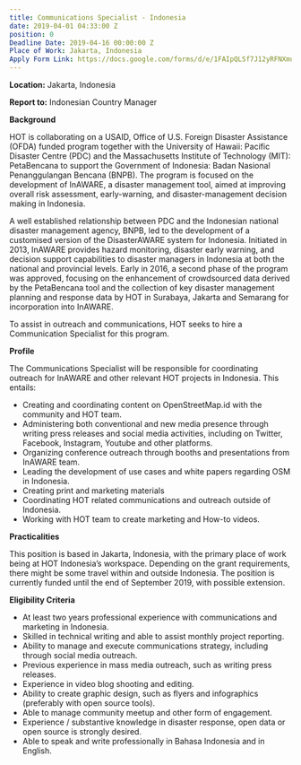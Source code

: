 ```yaml
---
title: Communications Specialist - Indonesia
date: 2019-04-01 04:33:00 Z
position: 0
Deadline Date: 2019-04-16 00:00:00 Z
Place of Work: Jakarta, Indonesia
Apply Form Link: https://docs.google.com/forms/d/e/1FAIpQLSf7J12yRFNXmuvxkdxXdrCd2cJGwhrpCj9NeX5-P03ZldaX9g/viewform
---
```


**Location:** Jakarta, Indonesia

**Report to:** Indonesian Country Manager



**Background**

HOT is collaborating on a USAID, Office of U.S. Foreign Disaster Assistance (OFDA) funded program together with the University of Hawaii: Pacific Disaster Centre (PDC) and the Massachusetts Institute of Technology (MIT): PetaBencana to support the Government of Indonesia: Badan Nasional Penanggulangan Bencana (BNPB). The program is focused on the development of InAWARE, a disaster management tool, aimed at improving overall risk assessment, early-warning, and disaster-management decision making in Indonesia.

A well established relationship between PDC and the Indonesian national disaster management agency, BNPB, led to the development of a customised version of the DisasterAWARE system for Indonesia. Initiated in 2013, InAWARE provides hazard monitoring, disaster early warning, and decision support capabilities to disaster managers in Indonesia at both the national and provincial levels. Early in 2016, a second phase of the program was approved, focusing on the enhancement of crowdsourced data derived by the PetaBencana tool and the collection of key disaster management planning and response data by HOT in Surabaya, Jakarta and Semarang for incorporation into InAWARE.

To assist in outreach and communications, HOT seeks to hire a Communication Specialist for this program. 

**Profile**

The Communications Specialist will be responsible for coordinating outreach for InAWARE and other relevant HOT projects in Indonesia. This entails:
* Creating and coordinating content on OpenStreetMap.id with the community and HOT team.
* Administering both conventional and new media presence through writing press releases and social media activities, including on Twitter, Facebook, Instagram, Youtube and other platforms.
* Organizing conference outreach through booths and presentations from InAWARE team.
* Leading the development of use cases and white papers regarding OSM in Indonesia.
* Creating print and marketing materials
* Coordinating HOT related communications and outreach outside of Indonesia.
* Working with HOT team to create marketing and How-to videos. 

**Practicalities**

This position is based in Jakarta, Indonesia, with the primary place of work being at HOT Indonesia’s workspace. Depending on the grant requirements, there might be some travel within and outside Indonesia. The position is currently funded until the end of September 2019, with possible extension.

**Eligibility Criteria**

* At least two years professional experience with communications and marketing in Indonesia.
* Skilled in technical writing and able to assist monthly project reporting. 
* Ability to manage and execute communications strategy, including through social media outreach.
* Previous experience in mass media outreach, such as writing press releases.
* Experience in video blog shooting and editing.
* Ability to create graphic design, such as flyers and infographics (preferably with open source tools).
* Able to manage community meetup and other form of engagement.
* Experience / substantive knowledge in disaster response, open data or open source is strongly desired.
* Able to speak and write professionally in Bahasa Indonesia and in English.

